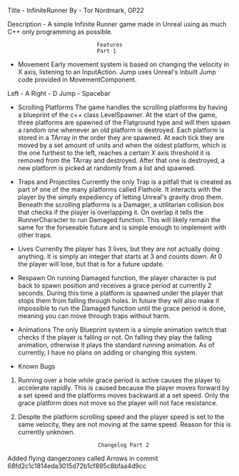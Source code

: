 Title - InfiniteRunner
By - Tor Nordmark, GP22

Description - A simple Infinite Runner game made in Unreal using as much C++ only programming as possible.


								Features
								Part 1
- Movement
Early movement system is based on changing the velocity in X axis, listening to an InputAction. Jump uses Unreal's inbuilt Jump code provided in MovementComponent.

Left - A
Right - D
Jump - Spacebar

- Scrolling Platforms
The game handles the scrolling platforms by having a blueprint of the c++ class LevelSpawner.
At the start of the game, three platforms are spawned of the Flatground type and will then spawn a random one whenever an old platform is destroyed. Each platform is stored in a TArray in the order they are spawned.
At each tick they are moved by a set amount of units and when the oldest platform, which is the one furthest to the left, reaches a certain X axis threshold it is removed from the TArray and destroyed.
After that one is destroyed, a new platform is picked at randomly from a list and spawned.


- Traps and Projectiles
Currently the only Trap is a pitfall that is created as part of one of the many platforms called Flathole. It interacts with the player by the simply expediency of letting Unreal's gravity drop them.
Beneath the scrolling platforms is a Damager, a utilitarian collision box that checks if the player is overlapping it. On overlap it tells the RunnerCharacter to run Damaged function.
This will likely remain the same for the forseeable future and is simple enough to implement with other traps.

- Lives
Currently the player has 3 lives, but they are not actually doing anything. It is simply an integer that starts at 3 and counts down. At 0 the player will lose, but that is for a future update.

- Respawn
On running Damaged function, the player character is put back to spawn position and receives a grace period at currently 2 seconds. During this time a platform is spawned under the player that stops them from falling through holes.
In future they will also make it impossible to run the Damaged function until the grace period is done, meaning you can move through traps without harm.

- Animations
The only Blueprint system is a simple animation switch that checks if the player is falling or not. On falling they play the falling animation, otherwise it plays the standard running animation.
As of currently, I have no plans on adding or changing this system.

- Known Bugs
1. Running over a hole while grace period is active causes the player to accelerate rapidly. This is caused because the player moves forward by a set speed and the platforms moves backward at a set speed. Only the grace platform does not move so the player will not face resistance.
2. Despite the platform scrolling speed and the player speed is set to the same velocity, they are not moving at the same speed. Reason for this is currently unknown.


								Changelog Part 2
Added flying dangerzones called Arrows in commit 68fd2c1c1814eda3015d72b1cf895c8bfaa4d9cc

